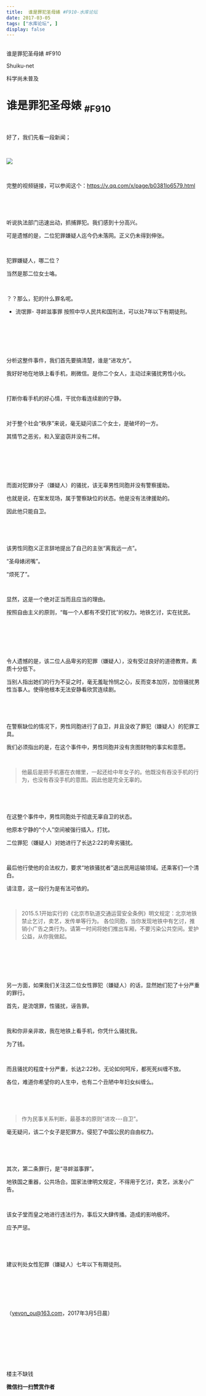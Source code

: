 ```yaml
---
title:  谁是罪犯圣母婊 #F910-水库论坛
date: 2017-03-05
tags: ["水库论坛", ]
display: false
---
```



## 



谁是罪犯圣母婊 #F910




Shuiku-net




科学尚未普及


# 谁是罪犯圣母婊 <sub>#F910</sub>

&nbsp;

好了，我们先看一段新闻；

&nbsp;

<img data-s="300,640" data-type="jpeg" src="http://mmbiz.qpic.cn/mmbiz_jpg/Ok4hZ0tV6r56mfYwz5a6pCXjBRgLFTaibWVlYWdJ7koEmQWYcB19wTPaDz6M4R5eOUrJFr10BxZQ4TR8lZjtOoQ/0?wx_fmt=jpeg" data-ratio="1.7802503477051461" data-w="719"/>

&nbsp;

完整的视频链接，可以参阅这个：<a>https://v.qq.com/x/page/b0381lo6579.html</a>

&nbsp;

&nbsp;

听说执法部门迅速出动，抓捕罪犯。我们感到十分高兴。

可是遗憾的是，二位犯罪嫌疑人迄今仍未落网。正义仍未得到伸张。

&nbsp;

犯罪嫌疑人，哪二位？

当然是那二位女士咯。

&nbsp;

？？那么，犯的什么罪名呢。
- 流氓罪- 寻衅滋事罪
按照中华人民共和国刑法，可以处7年以下有期徒刑。

&nbsp;

&nbsp;

&nbsp;

分析这整件事件，我们首先要搞清楚，谁是“进攻方”。

我好好地在地铁上看手机，刷微信。是你二个女人，主动过来骚扰男性小伙。

&nbsp;

打断你看手机的好心情，干扰你看连续剧的宁静。

&nbsp;

对于整个社会“秩序”来说，毫无疑问该二个女士，是破坏的一方。

其情节之恶劣，和入室盗窃并没有二样。

&nbsp;

&nbsp;

&nbsp;

而面对犯罪分子（嫌疑人）的骚扰，该无辜男性同胞并没有警察援助。

也就是说，在案发现场，属于警察缺位的状态。他是没有法律援助的。

因此他只能自卫。

&nbsp;

&nbsp;

该男性同胞义正言辞地提出了自己的主张“离我远一点”。

“圣母婊闭嘴”。

“烦死了”。

&nbsp;

显然，这是一个绝对正当而且应当的理由。

按照自由主义的原则，“每一个人都有不受打扰”的权力。地铁乞讨，实在扰民。

&nbsp;

&nbsp;

&nbsp;

令人遗憾的是，该二位人品卑劣的犯罪（嫌疑人），没有受过良好的道德教育。素质十分低下。

当别人指出她们的行为不妥之时，毫无羞耻怜悯之心，反而变本加厉，加倍骚扰男性当事人。使得他根本无法安静看欣赏连续剧。

&nbsp;

&nbsp;

在警察缺位的情况下，男性同胞进行了自卫，并且没收了罪犯（嫌疑人）的犯罪工具。

我们必须指出的是，在这个事件中，男性同胞并没有贪图财物的事实和意愿。

&nbsp;

> 他最后是把手机塞在衣帽里，一起还给中年女子的。他既没有吞没手机的行为，也没有吞没手机的意图。因此他是完全无辜的。

&nbsp;

&nbsp;

在这整个事件中，男性同胞处于彻底无辜自卫的状态。

他原本宁静的“个人”空间被强行插入，打扰。

二位罪犯（嫌疑人）对她进行了长达2:22的卑劣骚扰。

&nbsp;

最后他行使他的合法权力，要求“地铁骚扰者”退出民用运输领域。还乘客们一个清白。

请注意，这一段行为是有法可依的。

&nbsp;

> 2015.5.1开始实行的《北京市轨道交通运营安全条例》明文规定：北京地铁禁止乞讨，卖艺，发传单等行为。&nbsp;各位同胞，当你发现地铁中有乞讨，推销小广告之类行为。请第一时间将她们推出车厢，不要污染公共空间。爱护公益，从你我做起。

&nbsp;

&nbsp;

&nbsp;

另一方面，如果我们关注这二位女性罪犯（嫌疑人）的话，显然她们犯了十分严重的罪行。

首先，是流氓罪，性骚扰，诬告罪。

&nbsp;

我和你非亲非故，我在地铁上看手机，你凭什么骚扰我。

为了钱。

&nbsp;

而且骚扰的程度十分严重，长达2:22秒。无论如何呵斥，都死死纠缠不放。

各位，难道你希望你的人生中，也有二个丑陋中年妇女纠缠么。

&nbsp;

&nbsp;

> 作为民事关系判断，最基本的原则“进攻---自卫”。

毫无疑问，该二个女子是犯罪方。侵犯了中国公民的自由权力。

&nbsp;

&nbsp;

其次，第二条罪行，是“寻衅滋事罪”。

地铁国之重器，公共场合。国家法律明文规定，不得用于乞讨，卖艺，派发小广告。

&nbsp;

该女子堂而皇之地进行违法行为，事后又大肆传播。造成的影响极坏。

应予严惩。

&nbsp;

&nbsp;

建议判处女性犯罪（嫌疑人）七年以下有期徒刑。

&nbsp;

&nbsp;

&nbsp;

（yevon_ou@163.com，2017年3月5日晨）

&nbsp;

&nbsp;

&nbsp;

&nbsp;



楼主不缺钱


**微信扫一扫赞赏作者**